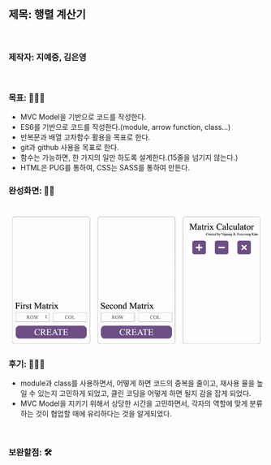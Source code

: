 ## 제목: 행렬 계산기 

<br>

### 제작자: 지예증, 김은영

<br>

### 목표: 👨🏻‍💻

- MVC Model을 기반으로 코드를 작성한다.
- ES6를 기반으로 코드를 작성한다.(module, arrow function, class...)
- 반복문과 배열 고차함수 활용을 목표로 한다.
- git과 github 사용을 목표로 한다.
- 함수는 가능하면, 한 가지의 일만 하도록 설계한다.(15줄을 넘기지 않는다.)
- HTML은 PUG를 통하여, CSS는 SASS를 통하여 만든다.

### 완성화면: 👍🏻

<br>

<img src="./images/MatrixCalculator.gif" align="center">

<br>

### 후기: 🙆🏻‍♂️

- module과 class를 사용하면서, 어떻게 하면 코드의 중복을 줄이고, 재사용 율을 높일 수 있는지 고민하게 되었고, 클린 코딩을 어떻게 하면 될지 감을 잡게 되었다.
- MVC Model을 지키기 위해서 상당한 시간을 고민하면서, 각자의 역할에 맞게 분류하는 것이 협업할 때에 유리하다는 것을 알게되었다.

<br>

### 보완할점: 🛠
